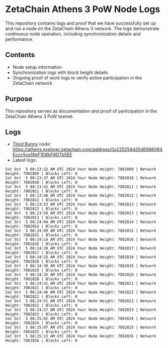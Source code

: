 # ZetaChain Athens 3 PoW Node Logs
This repository contains logs and proof that we have successfully set up and run a node on the ZetaChain Athens 3 network. The logs demonstrate continuous node operation, including synchronization details and performance.

## Contents
- Node setup information
- Synchronization logs with block height details
- Ongoing proof of work logs to verify active participation in the ZetaChain network

## Purpose
This repository serves as documentation and proof of participation in the ZetaChain Athens 3 PoW testnet.

## Logs

- [Third Bunny](https://thirdbunny.xyz/) node: https://athens.explorer.zetachain.com/address/0x225254d35dE666064Eccc5ce16eF1D8bF8D7b5EE
- Latest logs:
```
Sat Oct  5 08:23:32 AM UTC 2024 Your Node Height: 7082809 | Network Height: 7082809 | Blocks Left: 0
Sat Oct  5 08:23:37 AM UTC 2024 Your Node Height: 7082810 | Network Height: 7082810 | Blocks Left: 0
Sat Oct  5 08:23:42 AM UTC 2024 Your Node Height: 7082811 | Network Height: 7082811 | Blocks Left: 0
Sat Oct  5 08:23:48 AM UTC 2024 Your Node Height: 7082812 | Network Height: 7082812 | Blocks Left: 0
Sat Oct  5 08:23:53 AM UTC 2024 Your Node Height: 7082813 | Network Height: 7082813 | Blocks Left: 0
Sat Oct  5 08:23:59 AM UTC 2024 Your Node Height: 7082813 | Network Height: 7082813 | Blocks Left: 0
Sat Oct  5 08:24:04 AM UTC 2024 Your Node Height: 7082814 | Network Height: 7082814 | Blocks Left: 0
Sat Oct  5 08:24:09 AM UTC 2024 Your Node Height: 7082815 | Network Height: 7082815 | Blocks Left: 0
Sat Oct  5 08:24:14 AM UTC 2024 Your Node Height: 7082816 | Network Height: 7082816 | Blocks Left: 0
Sat Oct  5 08:24:20 AM UTC 2024 Your Node Height: 7082817 | Network Height: 7082817 | Blocks Left: 0
Sat Oct  5 08:24:25 AM UTC 2024 Your Node Height: 7082818 | Network Height: 7082818 | Blocks Left: 0
Sat Oct  5 08:24:30 AM UTC 2024 Your Node Height: 7082819 | Network Height: 7082819 | Blocks Left: 0
Sat Oct  5 08:24:35 AM UTC 2024 Your Node Height: 7082820 | Network Height: 7082820 | Blocks Left: 0
Sat Oct  5 08:24:41 AM UTC 2024 Your Node Height: 7082821 | Network Height: 7082821 | Blocks Left: 0
Sat Oct  5 08:24:46 AM UTC 2024 Your Node Height: 7082822 | Network Height: 7082822 | Blocks Left: 0
Sat Oct  5 08:24:51 AM UTC 2024 Your Node Height: 7082822 | Network Height: 7082822 | Blocks Left: 0
Sat Oct  5 08:24:57 AM UTC 2024 Your Node Height: 7082823 | Network Height: 7082823 | Blocks Left: 0
Sat Oct  5 08:25:02 AM UTC 2024 Your Node Height: 7082824 | Network Height: 7082824 | Blocks Left: 0
Sat Oct  5 08:25:07 AM UTC 2024 Your Node Height: 7082825 | Network Height: 7082825 | Blocks Left: 0
Sat Oct  5 08:25:13 AM UTC 2024 Your Node Height: 7082826 | Network Height: 7082826 | Blocks Left: 0
```
